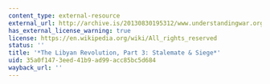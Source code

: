 ```yaml
---
content_type: external-resource
external_url: http://archive.is/20130830195312/www.understandingwar.org/report/libyan-revolution-part-3-stalemate-siege
has_external_license_warning: true
license: https://en.wikipedia.org/wiki/All_rights_reserved
status: ''
title: '*The Libyan Revolution, Part 3: Stalemate & Siege*'
uid: 35a0f147-3eed-41b9-ad99-acc85bc5d684
wayback_url: ''
---
```

